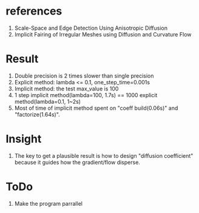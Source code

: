 # references
1. Scale-Space and Edge Detection Using Anisotropic Diffusion
2. Implicit Fairing of Irregular Meshes using Diffusion and Curvature Flow

# Result
1. Double precision is 2 times slower than single precision
2. Explicit method: lambda <= 0.1, one_step_time=0.001s
3. Implicit method: the test max_value is 100
4. 1 step implicit method(lambda=100, 1.7s) == 1000 explicit method(lambda=0.1, 1~2s)
5. Most of time of implicit method spent on "coeff build(0.06s)" and "factorize(1.64s)".

# Insight
1. The key to get a plausible result is how to design "diffusion coefficient" because it guides how the gradient/flow disperse.

# ToDo
1. Make the program parrallel